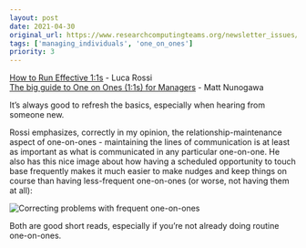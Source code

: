 ```yaml
---
layout: post
date: 2021-04-30
original_url: https://www.researchcomputingteams.org/newsletter_issues/0072
tags: ['managing_individuals', 'one_on_ones']
priority: 3
---
```


<!-- markdownlint-disable MD033 -->
<!-- markdownlint-disable MD041 -->
<!-- markdownlint-disable MD049 -->

[How to Run Effective 1:1s](https://refactoring.fm/p/how-to-run-effective-11s-) - Luca Rossi<br/>
[The big guide to One on Ones (1:1s) for Managers](https://amattn.com/p/the_big_guide_to_one_on_ones_1_1s_for_managers.html) - Matt Nunogawa

It’s always good to refresh the basics, especially when hearing from someone new.

Rossi emphasizes, correctly in my opinion, the relationship-maintenance aspect of one-on-ones - maintaining the lines of communication is at least as important as what is communicated in any particular one-on-one.  He also has this nice image about how having a scheduled opportunity to touch base frequently makes it much easier to make nudges and keep things on course than having less-frequent one-on-ones (or worse, not having them at all):

![Correcting problems with frequent one-on-ones](https://cdn.substack.com/image/fetch/w_1456,c_limit,f_auto,q_auto:good,fl_progressive:steep/https%3A%2F%2Fbucketeer-e05bbc84-baa3-437e-9518-adb32be77984.s3.amazonaws.com%2Fpublic%2Fimages%2F6813741e-0e90-4c84-928b-8a8b342a5a7a_1878x1252.png)

Both are good short reads, especially if you’re not already doing routine one-on-ones.
